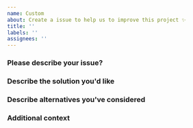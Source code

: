 ```yaml
---
name: Custom
about: Create a issue to help us to improve this project ✨
title: ''
labels: ''
assignees: ''
---
```


### Please describe your issue?

<!-- A clear and concise description of what the problem is -->

### Describe the solution you'd like

<!-- A clear and concise description of what you want to happen. -->

### Describe alternatives you've considered

<!-- A clear and concise description of any alternative solutions or features you've considered. -->

### Additional context

<!-- Add any other context or screenshots about the feature request here. -->


